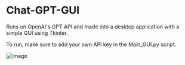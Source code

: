 # Chat-GPT-GUI
Runs on OpenAI's GPT API and made into a desktop application with a simple GUI using Tkinter.

To run, make sure to add your own API key in the Main_GUI.py script.

![image](https://user-images.githubusercontent.com/88057098/224603084-4ab547fc-c320-45bd-9507-4ea0846c41a1.png)
